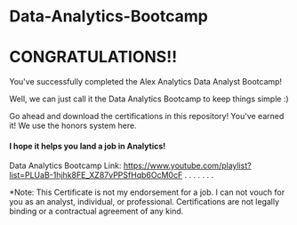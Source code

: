 # Data-Analytics-Bootcamp

# CONGRATULATIONS!! 

You've successfully completed the Alex Analytics Data Analyst Bootcamp!

Well, we can just call it the Data Analytics Bootcamp to keep things simple :) 

Go ahead and download the certifications in this repository! You've earned it! We use the honors system here.

#### I hope it helps you land a job in Analytics!

Data Analytics Bootcamp Link: https://www.youtube.com/playlist?list=PLUaB-1hjhk8FE_XZ87vPPSfHqb6OcM0cF
.
.
.
.
.
.
.

*Note: This Certificate is not my endorsement for a job. I can not vouch for you as an analyst, individual, or professional. Certifications are not legally binding or a contractual agreement of any kind.
